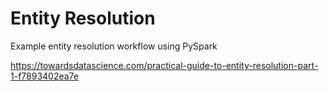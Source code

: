 # Entity Resolution
Example entity resolution workflow using PySpark

https://towardsdatascience.com/practical-guide-to-entity-resolution-part-1-f7893402ea7e
